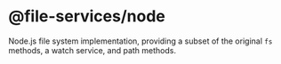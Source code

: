 # @file-services/node

Node.js file system implementation, providing a subset of the original `fs` methods,
a watch service, and path methods. 
